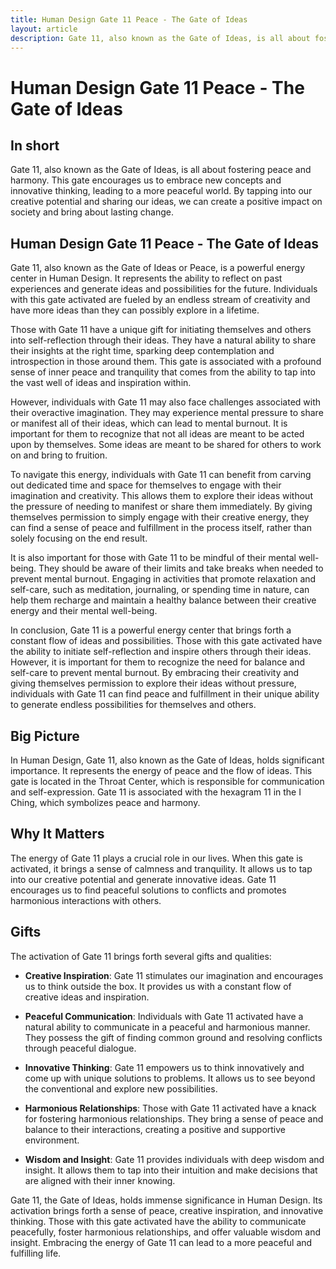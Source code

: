 ```yaml
---
title: Human Design Gate 11 Peace - The Gate of Ideas
layout: article
description: Gate 11, also known as the Gate of Ideas, is all about fostering peace and harmony. This gate encourages us to embrace new concepts and innovative thinking, leading to a more peaceful world. By tapping into our creative potential and sharing our ideas, we can create a positive impact on society and bring about lasting change.
---
```

# Human Design Gate 11 Peace - The Gate of Ideas
## In short
 Gate 11, also known as the Gate of Ideas, is all about fostering peace and harmony. This gate encourages us to embrace new concepts and innovative thinking, leading to a more peaceful world. By tapping into our creative potential and sharing our ideas, we can create a positive impact on society and bring about lasting change.

## Human Design Gate 11 Peace - The Gate of Ideas
Gate 11, also known as the Gate of Ideas or Peace, is a powerful energy center in Human Design. It represents the ability to reflect on past experiences and generate ideas and possibilities for the future. Individuals with this gate activated are fueled by an endless stream of creativity and have more ideas than they can possibly explore in a lifetime.

Those with Gate 11 have a unique gift for initiating themselves and others into self-reflection through their ideas. They have a natural ability to share their insights at the right time, sparking deep contemplation and introspection in those around them. This gate is associated with a profound sense of inner peace and tranquility that comes from the ability to tap into the vast well of ideas and inspiration within.

However, individuals with Gate 11 may also face challenges associated with their overactive imagination. They may experience mental pressure to share or manifest all of their ideas, which can lead to mental burnout. It is important for them to recognize that not all ideas are meant to be acted upon by themselves. Some ideas are meant to be shared for others to work on and bring to fruition.

To navigate this energy, individuals with Gate 11 can benefit from carving out dedicated time and space for themselves to engage with their imagination and creativity. This allows them to explore their ideas without the pressure of needing to manifest or share them immediately. By giving themselves permission to simply engage with their creative energy, they can find a sense of peace and fulfillment in the process itself, rather than solely focusing on the end result.

It is also important for those with Gate 11 to be mindful of their mental well-being. They should be aware of their limits and take breaks when needed to prevent mental burnout. Engaging in activities that promote relaxation and self-care, such as meditation, journaling, or spending time in nature, can help them recharge and maintain a healthy balance between their creative energy and their mental well-being.

In conclusion, Gate 11 is a powerful energy center that brings forth a constant flow of ideas and possibilities. Those with this gate activated have the ability to initiate self-reflection and inspire others through their ideas. However, it is important for them to recognize the need for balance and self-care to prevent mental burnout. By embracing their creativity and giving themselves permission to explore their ideas without pressure, individuals with Gate 11 can find peace and fulfillment in their unique ability to generate endless possibilities for themselves and others.
## Big Picture

In Human Design, Gate 11, also known as the Gate of Ideas, holds significant importance. It represents the energy of peace and the flow of ideas. This gate is located in the Throat Center, which is responsible for communication and self-expression. Gate 11 is associated with the hexagram 11 in the I Ching, which symbolizes peace and harmony.

## Why It Matters

The energy of Gate 11 plays a crucial role in our lives. When this gate is activated, it brings a sense of calmness and tranquility. It allows us to tap into our creative potential and generate innovative ideas. Gate 11 encourages us to find peaceful solutions to conflicts and promotes harmonious interactions with others.

## Gifts

The activation of Gate 11 brings forth several gifts and qualities:

- **Creative Inspiration**: Gate 11 stimulates our imagination and encourages us to think outside the box. It provides us with a constant flow of creative ideas and inspiration.

- **Peaceful Communication**: Individuals with Gate 11 activated have a natural ability to communicate in a peaceful and harmonious manner. They possess the gift of finding common ground and resolving conflicts through peaceful dialogue.

- **Innovative Thinking**: Gate 11 empowers us to think innovatively and come up with unique solutions to problems. It allows us to see beyond the conventional and explore new possibilities.

- **Harmonious Relationships**: Those with Gate 11 activated have a knack for fostering harmonious relationships. They bring a sense of peace and balance to their interactions, creating a positive and supportive environment.

- **Wisdom and Insight**: Gate 11 provides individuals with deep wisdom and insight. It allows them to tap into their intuition and make decisions that are aligned with their inner knowing.

Gate 11, the Gate of Ideas, holds immense significance in Human Design. Its activation brings forth a sense of peace, creative inspiration, and innovative thinking. Those with this gate activated have the ability to communicate peacefully, foster harmonious relationships, and offer valuable wisdom and insight. Embracing the energy of Gate 11 can lead to a more peaceful and fulfilling life.